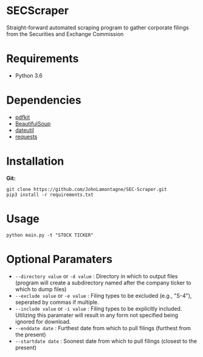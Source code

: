 # SECScraper
Straight-forward automated scraping program to gather corporate filings from the Securities and Exchange Commission

# Requirements
- Python 3.6

# Dependencies
- [pdfkit](https://pypi.org/project/pdfkit/)
- [BeautifulSoup](https://pypi.org/project/beautifulsoup4/)
- [dateutil](https://pypi.org/project/python-dateutil/)
- [requests](https://pypi.org/project/requests/)

# Installation
**Git:**
```
git clone https://github.com/JohnLamontagne/SEC-Scraper.git
pip3 install -r requirements.txt
```

# Usage
```
python main.py -t "STOCK TICKER" 
```

# Optional Paramaters
- ```--directory value``` or ```-d value``` : Directory in which to output files (program will create a subdirectory named after the company ticker to which to dump files)
- ```--exclude value``` or ```-e value``` : Filing types to be excluded (e.g., "S-4"), seperated by commas if multiple.
- ```--include value``` or ```-i value``` : Filing types to be explicitly included. Utilizing this paramater will result in any form not specified being ignored for download.
- ```--enddate date``` : Furthest date from which to pull filings (furthest from the present)
- ```--startdate date``` : Soonest date from which to pull filings (closest to the present)
